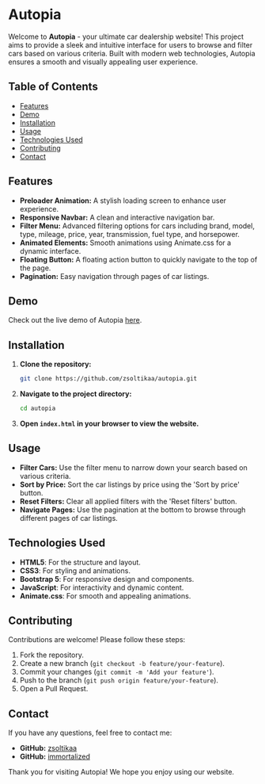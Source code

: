 # Autopia

Welcome to **Autopia** - your ultimate car dealership website! This project aims to provide a sleek and intuitive interface for users to browse and filter cars based on various criteria. Built with modern web technologies, Autopia ensures a smooth and visually appealing user experience.

## Table of Contents

- [Features](#features)
- [Demo](#demo)
- [Installation](#installation)
- [Usage](#usage)
- [Technologies Used](#technologies-used)
- [Contributing](#contributing)
- [Contact](#contact)

## Features

- **Preloader Animation:** A stylish loading screen to enhance user experience.
- **Responsive Navbar:** A clean and interactive navigation bar.
- **Filter Menu:** Advanced filtering options for cars including brand, model, type, mileage, price, year, transmission, fuel type, and horsepower.
- **Animated Elements:** Smooth animations using Animate.css for a dynamic interface.
- **Floating Button:** A floating action button to quickly navigate to the top of the page.
- **Pagination:** Easy navigation through pages of car listings.

## Demo

Check out the live demo of Autopia [here](http://zsoltikaa.github.io/Autopia).

## Installation

1. **Clone the repository:**
    ```bash
    git clone https://github.com/zsoltikaa/autopia.git
    ```

2. **Navigate to the project directory:**
    ```bash
    cd autopia
    ```

3. **Open `index.html` in your browser to view the website.**

## Usage

- **Filter Cars:** Use the filter menu to narrow down your search based on various criteria.
- **Sort by Price:** Sort the car listings by price using the 'Sort by price' button.
- **Reset Filters:** Clear all applied filters with the 'Reset filters' button.
- **Navigate Pages:** Use the pagination at the bottom to browse through different pages of car listings.

## Technologies Used

- **HTML5**: For the structure and layout.
- **CSS3**: For styling and animations.
- **Bootstrap 5**: For responsive design and components.
- **JavaScript**: For interactivity and dynamic content.
- **Animate.css**: For smooth and appealing animations.

## Contributing

Contributions are welcome! Please follow these steps:

1. Fork the repository.
2. Create a new branch (`git checkout -b feature/your-feature`).
3. Commit your changes (`git commit -m 'Add your feature'`).
4. Push to the branch (`git push origin feature/your-feature`).
5. Open a Pull Request.

## Contact

If you have any questions, feel free to contact me:

- **GitHub:** [zsoltikaa](https://github.com/zsoltikaa)
- **GitHub:** [immortalized](https://github.com/immortalized)

Thank you for visiting Autopia! We hope you enjoy using our website.

